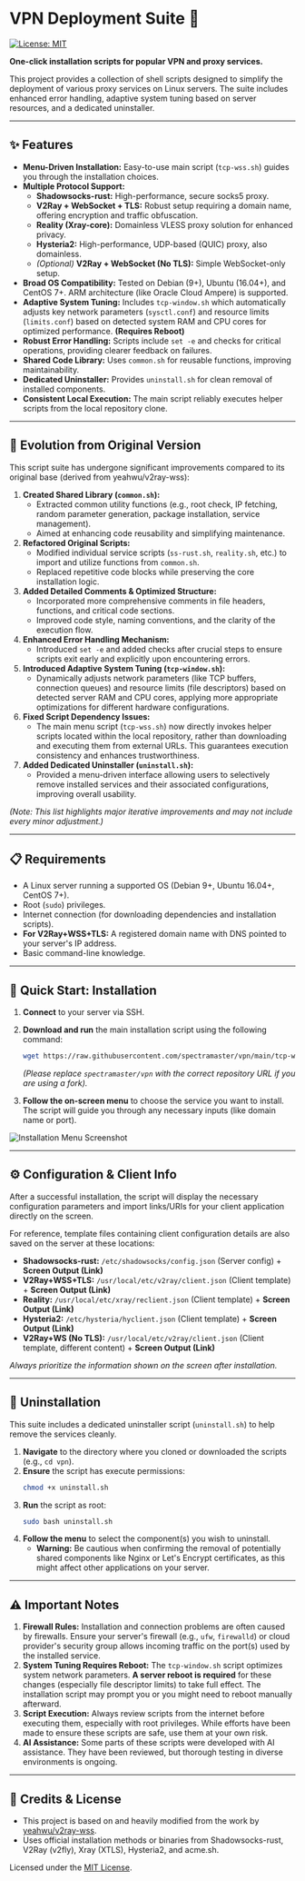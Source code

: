 # VPN Deployment Suite 🚀

[![License: MIT](https://img.shields.io/badge/License-MIT-yellow.svg)](https://opensource.org/licenses/MIT)

**One-click installation scripts for popular VPN and proxy services.**

This project provides a collection of shell scripts designed to simplify the deployment of various proxy services on Linux servers. The suite includes enhanced error handling, adaptive system tuning based on server resources, and a dedicated uninstaller.

---

## ✨ Features

*   **Menu-Driven Installation:** Easy-to-use main script (`tcp-wss.sh`) guides you through the installation choices.
*   **Multiple Protocol Support:**
    *   **Shadowsocks-rust:** High-performance, secure socks5 proxy.
    *   **V2Ray + WebSocket + TLS:** Robust setup requiring a domain name, offering encryption and traffic obfuscation.
    *   **Reality (Xray-core):** Domainless VLESS proxy solution for enhanced privacy.
    *   **Hysteria2:** High-performance, UDP-based (QUIC) proxy, also domainless.
    *   *(Optional)* **V2Ray + WebSocket (No TLS):** Simple WebSocket-only setup.
*   **Broad OS Compatibility:** Tested on Debian (9+), Ubuntu (16.04+), and CentOS 7+. ARM architecture (like Oracle Cloud Ampere) is supported.
*   **Adaptive System Tuning:** Includes `tcp-window.sh` which automatically adjusts key network parameters (`sysctl.conf`) and resource limits (`limits.conf`) based on detected system RAM and CPU cores for optimized performance. **(Requires Reboot)**
*   **Robust Error Handling:** Scripts include `set -e` and checks for critical operations, providing clearer feedback on failures.
*   **Shared Code Library:** Uses `common.sh` for reusable functions, improving maintainability.
*   **Dedicated Uninstaller:** Provides `uninstall.sh` for clean removal of installed components.
*   **Consistent Local Execution:** The main script reliably executes helper scripts from the local repository clone.

---

## 📜 Evolution from Original Version

This script suite has undergone significant improvements compared to its original base (derived from yeahwu/v2ray-wss):

1.  **Created Shared Library (`common.sh`):**
    *   Extracted common utility functions (e.g., root check, IP fetching, random parameter generation, package installation, service management).
    *   Aimed at enhancing code reusability and simplifying maintenance.
2.  **Refactored Original Scripts:**
    *   Modified individual service scripts (`ss-rust.sh`, `reality.sh`, etc.) to import and utilize functions from `common.sh`.
    *   Replaced repetitive code blocks while preserving the core installation logic.
3.  **Added Detailed Comments & Optimized Structure:**
    *   Incorporated more comprehensive comments in file headers, functions, and critical code sections.
    *   Improved code style, naming conventions, and the clarity of the execution flow.
4.  **Enhanced Error Handling Mechanism:**
    *   Introduced `set -e` and added checks after crucial steps to ensure scripts exit early and explicitly upon encountering errors.
5.  **Introduced Adaptive System Tuning (`tcp-window.sh`):**
    *   Dynamically adjusts network parameters (like TCP buffers, connection queues) and resource limits (file descriptors) based on detected server RAM and CPU cores, applying more appropriate optimizations for different hardware configurations.
6.  **Fixed Script Dependency Issues:**
    *   The main menu script (`tcp-wss.sh`) now directly invokes helper scripts located within the local repository, rather than downloading and executing them from external URLs. This guarantees execution consistency and enhances trustworthiness.
7.  **Added Dedicated Uninstaller (`uninstall.sh`):**
    *   Provided a menu-driven interface allowing users to selectively remove installed services and their associated configurations, improving overall usability.

*(Note: This list highlights major iterative improvements and may not include every minor adjustment.)*

---

## 📋 Requirements

*   A Linux server running a supported OS (Debian 9+, Ubuntu 16.04+, CentOS 7+).
*   Root (`sudo`) privileges.
*   Internet connection (for downloading dependencies and installation scripts).
*   **For V2Ray+WSS+TLS:** A registered domain name with DNS pointed to your server's IP address.
*   Basic command-line knowledge.

---

## 🚀 Quick Start: Installation

1.  **Connect** to your server via SSH.
2.  **Download and run** the main installation script using the following command:

    ```bash
    wget https://raw.githubusercontent.com/spectramaster/vpn/main/tcp-wss.sh && sudo bash tcp-wss.sh
    ```
    *(Please replace `spectramaster/vpn` with the correct repository URL if you are using a fork).*

3.  **Follow the on-screen menu** to choose the service you want to install. The script will guide you through any necessary inputs (like domain name or port).

![Installation Menu Screenshot](https://github.com/user-attachments/assets/76396d58-3fef-4028-8a5f-f8c9260c76e5)

---

## ⚙️ Configuration & Client Info

After a successful installation, the script will display the necessary configuration parameters and import links/URIs for your client application directly on the screen.

For reference, template files containing client configuration details are also saved on the server at these locations:

*   **Shadowsocks-rust:** `/etc/shadowsocks/config.json` (Server config) + **Screen Output (Link)**
*   **V2Ray+WSS+TLS:** `/usr/local/etc/v2ray/client.json` (Client template) + **Screen Output (Link)**
*   **Reality:** `/usr/local/etc/xray/reclient.json` (Client template) + **Screen Output (Link)**
*   **Hysteria2:** `/etc/hysteria/hyclient.json` (Client template) + **Screen Output (Link)**
*   **V2Ray+WS (No TLS):** `/usr/local/etc/v2ray/client.json` (Client template, different content) + **Screen Output (Link)**

*Always prioritize the information shown on the screen after installation.*

---

## 🧹 Uninstallation

This suite includes a dedicated uninstaller script (`uninstall.sh`) to help remove the services cleanly.

1.  **Navigate** to the directory where you cloned or downloaded the scripts (e.g., `cd vpn`).
2.  **Ensure** the script has execute permissions:
    ```bash
    chmod +x uninstall.sh
    ```
3.  **Run** the script as root:
    ```bash
    sudo bash uninstall.sh
    ```
4.  **Follow the menu** to select the component(s) you wish to uninstall.
    *   **Warning:** Be cautious when confirming the removal of potentially shared components like Nginx or Let's Encrypt certificates, as this might affect other applications on your server.

---

## ⚠️ Important Notes

1.  **Firewall Rules:** Installation and connection problems are often caused by firewalls. Ensure your server's firewall (e.g., `ufw`, `firewalld`) or cloud provider's security group allows incoming traffic on the port(s) used by the installed service.
2.  **System Tuning Requires Reboot:** The `tcp-window.sh` script optimizes system network parameters. **A server reboot is required** for these changes (especially file descriptor limits) to take full effect. The installation script may prompt you or you might need to reboot manually afterward.
3.  **Script Execution:** Always review scripts from the internet before executing them, especially with root privileges. While efforts have been made to ensure these scripts are safe, use them at your own risk.
4.  **AI Assistance:** Some parts of these scripts were developed with AI assistance. They have been reviewed, but thorough testing in diverse environments is ongoing.

---

## 🤝 Credits & License

*   This project is based on and heavily modified from the work by [yeahwu/v2ray-wss](https://github.com/yeahwu/v2ray-wss).
*   Uses official installation methods or binaries from Shadowsocks-rust, V2Ray (v2fly), Xray (XTLS), Hysteria2, and acme.sh.

Licensed under the [MIT License](https://opensource.org/licenses/MIT).